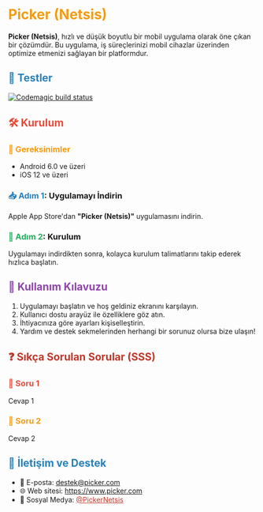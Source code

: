 
# <span style="color: #f39c12;">Picker (Netsis)</span>

<span style="font-weight: bold;">Picker (Netsis)</span>, hızlı ve düşük boyutlu bir mobil uygulama olarak öne çıkan bir çözümdür. Bu uygulama, iş süreçlerinizi mobil cihazlar üzerinden optimize etmenizi sağlayan bir platformdur.

## <span style="color: #2980b9;">🚀 Testler</span>

[![Codemagic build status](https://api.codemagic.io/apps/651c0f92b8e43122ef395194/651c0f92b8e43122ef395193/status_badge.svg)](https://codemagic.io/apps/651c0f92b8e43122ef395194/651c0f92b8e43122ef395193/latest_build)

## <span style="color: #e74c3c;">🛠 Kurulum</span>

### <span style="color: #f39c12;">📱 Gereksinimler</span>

- Android 6.0 ve üzeri
- iOS 12 ve üzeri

### <span style="color: #2980b9;">📥 Adım 1</span>: Uygulamayı İndirin

Apple App Store'dan **"Picker (Netsis)"** uygulamasını indirin.

### <span style="color: #27ae60;">🔄 Adım 2</span>: Kurulum

Uygulamayı indirdikten sonra, kolayca kurulum talimatlarını takip ederek hızlıca başlatın.

## <span style="color: #8e44ad;">📘 Kullanım Kılavuzu</span>

1. Uygulamayı başlatın ve hoş geldiniz ekranını karşılayın.
2. Kullanıcı dostu arayüz ile özelliklere göz atın.
3. İhtiyacınıza göre ayarları kişiselleştirin.
4. Yardım ve destek sekmelerinden herhangi bir sorunuz olursa bize ulaşın!

## <span style="color: #c0392b;">❓ Sıkça Sorulan Sorular (SSS)</span>

### <span style="color: #e74c3c;">🤔 Soru 1</span>

Cevap 1

### <span style="color: #f39c12;">🤔 Soru 2</span>

Cevap 2

## <span style="color: #2980b9;">💌 İletişim ve Destek</span>

- 📧 E-posta: <a href="mailto:destek@picker.com" style="color: #8e44ad;">destek@picker.com</a>
- 🌐 Web sitesi: <a href="https://www.picker.com" style="color: #27ae60;">https://www.picker.com</a>
- 📱 Sosyal Medya: <a href="https://twitter.com/PickerNetsis" style="color: #c0392b;">@PickerNetsis</a>
